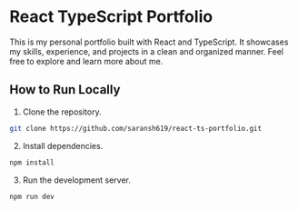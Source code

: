 # React TypeScript Portfolio

This is my personal portfolio built with React and TypeScript. It showcases my skills, experience, and projects in a clean and organized manner. Feel free to explore and learn more about me.


## How to Run Locally
1. Clone the repository.
```bash
git clone https://github.com/saransh619/react-ts-portfolio.git
```

2. Install dependencies.
```bash
npm install
```

3. Run the development server.
```bash
npm run dev
```